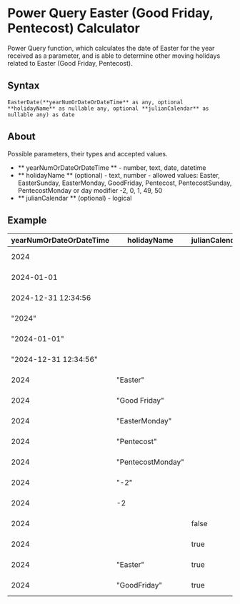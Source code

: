 # Power Query Easter (Good Friday, Pentecost) Calculator
Power Query function, which calculates the date of Easter for the year received as a parameter, and is able to determine other moving holidays related to Easter (Good Friday, Pentecost).

## Syntax
```
EasterDate(**yearNumOrDateOrDateTime** as any, optional **holidayName** as nullable any, optional **julianCalendar** as nullable any) as date
```

## About
Possible parameters, their types and accepted values.
+ ** yearNumOrDateOrDateTime ** - number, text, date, datetime
+ ** holidayName ** (optional) - text, number - allowed values: Easter, EasterSunday, EasterMonday, GoodFriday, Pentecost, PentecostSunday, PentecostMonday or day modifier -2, 0, 1, 49, 50
+ ** julianCalendar ** (optional) - logical

## Example 

| yearNumOrDateOrDateTime | holidayName | julianCalendar | Result |
| ------------- | ------------- | ------------- | ------------- |
| 2024 | | | 2024-03-31|
| 2024-01-01 | | | 2024-03-31 |
| 2024-12-31 12:34:56  | | | 2024-03-31 |
| "2024" | | | 2024-03-31 |
| "2024-01-01" | | | 2024-03-31 |
| "2024-12-31 12:34:56" | | | 2024-03-31 |
| 2024 | "Easter" | | 2024-03-31 |
| 2024 | "Good Friday" | | 2024-03-29 |
| 2024 | "EasterMonday" | | 2024-04-01 |
| 2024 | "Pentecost" | | 2024-05-19 |
| 2024 | "PentecostMonday" | | 2024-05-20 |
| 2024 | "-2" | | 2024-03-29 |
| 2024 | -2 | | 2024-03-29 |
| 2024 | | false | 2024-03-31 |
| 2024 | | true | 2024-04-22 |
| 2024 | "Easter" | true | 2024-04-22 |
| 2024 | "GoodFriday" | true | 2024-04-20 |
